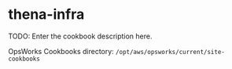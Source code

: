 # thena-infra

TODO: Enter the cookbook description here.

OpsWorks Cookbooks directory:
`/opt/aws/opsworks/current/site-cookbooks`